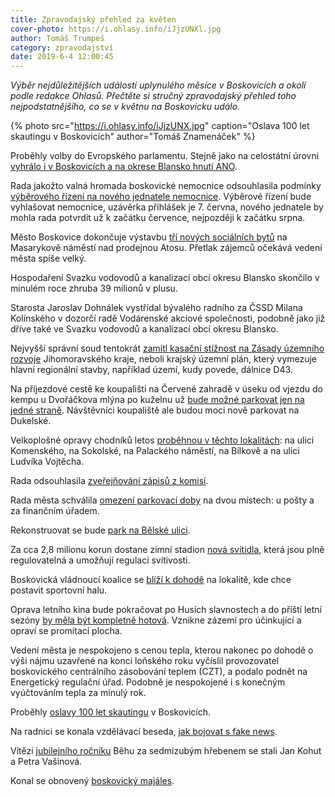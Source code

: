 ```yaml
---
title: Zpravodajský přehled za květen
cover-photo: https://i.ohlasy.info/iJjzUNXl.jpg
author: Tomáš Trumpeš
category: zpravodajství
date: 2019-6-4 12:00:45
---
```


*Výběr nejdůležitějších událostí uplynulého měsíce v Boskovicích a okolí podle redakce Ohlasů. Přečtěte si stručný zpravodajský přehled toho nejpodstatnějšího, co se v květnu na Boskovicku událo.*

{% photo src="https://i.ohlasy.info/iJjzUNX.jpg" caption="Oslava 100 let skautingu v Boskovicích" author="Tomáš Znamenáček" %}

Proběhly volby do Evropského parlamentu. Stejně jako na celostátní úrovni [vyhrálo i v Boskovicích a na okrese Blansko hnutí ANO](https://ohlasy.info/clanky/2019/05/evropske-volby.html).

Rada jakožto valná hromada boskovické nemocnice odsouhlasila podmínky [výběrového řízení na nového jednatele nemocnice](https://ohlasy.info/clanky/2019/05/z-radnice-2.html). Výběrové řízení bude vyhlašovat nemocnice, uzávěrka přihlášek je 7. června, nového jednatele by mohla rada potvrdit už k začátku července, nejpozději k začátku srpna.

Město Boskovice dokončuje výstavbu [tří nových sociálních bytů](https://ohlasy.info/clanky/2019/05/z-radnice.html) na Masarykově náměstí nad prodejnou Atosu. Přetlak zájemců očekává vedení města spíše velký.

Hospodaření Svazku vodovodů a kanalizací obcí okresu Blansko skončilo v minulém roce zhruba 39 milionů v plusu.

Starosta Jaroslav Dohnálek vystřídal bývalého radního za ČSSD Milana Kolínského v dozorčí radě Vodárenské akciové společnosti, podobně jako již dříve také ve Svazku vodovodů a kanalizací obcí okresu Blansko.

Nejvyšší správní soud tentokrát [zamítl kasační stížnost na Zásady územního rozvoje](https://www.irozhlas.cz/zpravy-domov/jihomoravsky-kraj-nejvyssi-spravni-soud-uzemni-plan_1905302103_pj) Jihomoravského kraje, neboli krajský územní plán, který vymezuje hlavní regionální stavby, například území, kudy povede, dálnice D43.

Na příjezdové cestě ke koupališti na Červené zahradě v úseku od vjezdu do kempu u Dvořáčkova mlýna po kuželnu už [bude možné parkovat jen na jedné straně](https://ohlasy.info/clanky/2019/05/z-radnice.html). Návštěvníci koupaliště ale budou moci nově parkovat na Dukelské.

Velkoplošné opravy chodníků letos [proběhnou v těchto lokalitách](https://ohlasy.info/clanky/2019/05/z-radnice.html): na ulici Komenského, na Sokolské, na Palackého náměstí, na Bílkově a na ulici Ludvíka Vojtěcha.

Rada odsouhlasila [zveřejňování zápisů z komisí](https://ohlasy.info/clanky/2019/05/z-radnice-2.html).

Rada města schválila [omezení parkovací doby](https://ohlasy.info/clanky/2019/05/z-radnice.html) na dvou místech: u pošty a za finančním úřadem.

Rekonstruovat se bude [park na Bělské ulici](https://ohlasy.info/clanky/2019/05/z-radnice.html).

Za cca 2,8 milionu korun dostane zimní stadion [nová svítidla](https://ohlasy.info/clanky/2019/05/z-radnice.html), která jsou plně regulovatelná a umožňují regulaci svítivosti.

Boskovická vládnoucí koalice se [blíží k dohodě](https://ohlasy.info/clanky/2019/05/z-radnice-2.html) na lokalitě, kde chce postavit sportovní halu.

Oprava letního kina bude pokračovat po Husích slavnostech a do příští letní sezóny [by měla být kompletně hotová](https://ohlasy.info/clanky/2019/05/z-radnice-2.html). Vznikne zázemí pro účinkující a opraví se promítací plocha.

Vedení města je nespokojeno s cenou tepla, kterou nakonec po dohodě o výši nájmu uzavřené na konci loňského roku vyčíslil provozovatel boskovického centrálního zásobování teplem (CZT), a podalo podnět na Energetický regulační úřad. Podobně je nespokojené i s konečným vyúčtováním tepla za minulý rok.

Proběhly [oslavy 100 let skautingu](https://www.facebook.com/pg/ohlasy/photos/?tab=album&album_id=2137068936347210) v Boskovicích.

Na radnici se konala vzdělávací beseda, [jak bojovat s fake news](https://boskovice.cz/na-radnici-se-skolilo-jak-bojovat-s-fake-news/d-36281).

Vítězi [jubilejního ročníku](https://www.youtube.com/watch?v=ci5SpPoZ6ok&feature=youtu.be) Běhu za sedmizubým hřebenem se stali Jan Kohut a Petra Vašinová.

Konal se obnovený [boskovický majáles](https://www.facebook.com/pg/ohlasy/photos/?tab=album&album_id=2146716172049153).